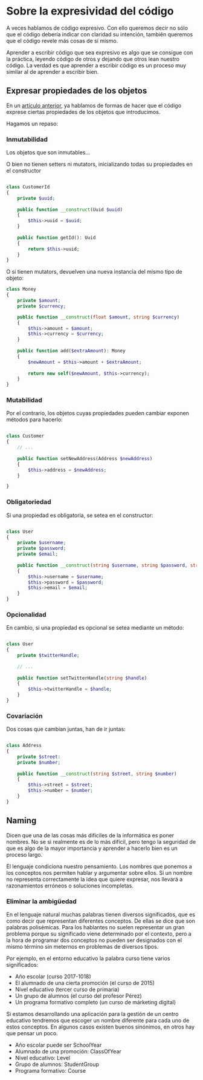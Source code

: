# Sobre la expresividad del código

A veces hablamos de código expresivo. Con ello queremos decir no sólo que el código debería indicar con claridad su intención, también queremos que el código revele más cosas de sí mismo.

Aprender a escribir código que sea expresivo  es algo que se consigue con la práctica, leyendo código de otros y dejando que otros lean nuestro código. La verdad es que aprender a escribir código es un proceso muy similar al de aprender a escribir bien.

## Expresar propiedades de los objetos

En un [artículo anterior](https://franiglesias.github.io/consistencia-de-objetos/), ya hablamos de formas de hacer que el código exprese ciertas propiedades de los objetos que introducimos.

Hagamos un repaso:

### Inmutabilidad

Los objetos que son inmutables…

O bien no tienen setters ni mutators, inicializando todas su propiedades en el constructor

```php

class CustomerId
{
	private $uuid;
	
	public function __construct(Uuid $uuid)
	{
		$this->uuid = $uuid;
	}
	
	public function getId(): Uuid
	{
		return $this->uuid;
	}
}

```

O si tienen mutators, devuelven una nueva instancia del mismo tipo de objeto:

```php
class Money
{
	private $amount;
	private $currency;

	public function __construct(float $amount, string $currency)
	{
		$this->amount = $amount;
		$this->currency = $currency;
	}
	
	public function add($extraAmount): Money
	{
		$newAmount = $this->amount + $extraAmount;
		
		return new self($newAmount, $this->currency);
	}
}

```

### Mutabilidad

Por el contrario, los objetos cuyas propiedades pueden cambiar exponen métodos para hacerlo:

```php

class Customer
{
	// ...
	
	public function setNewAddress(Address $newAddress)
	{
		$this->address = $newAddress;
	}

}
```

### Obligatoriedad

Si una propiedad es obligatoria, se setea en el constructor:

```php

class User
{
	private $username;
	private $password;
	private $email;
	
	public function __construct(string $username, string $password, string $email)
	{
		$this->username = $username;
		$this->password = $password;
		$this->email = $email;
	}
}

```

### Opcionalidad

En cambio, si una propiedad es opcional se setea mediante un método:

```php

class User
{
	private $twitterHandle;
	
	// ...
	
	public function setTwitterHandle(string $handle)
	{
		$this->twitterHandle = $handle;
	}
}
```

### Covariación

Dos cosas que cambian juntas, han de ir juntas:


```php

class Address
{
	private $street:
	private $number;
	
	public function __construct(string $street, string $number)
	{
		$this->street = $street;
		$this->number = $number;
	}
}
```

## Naming

Dicen que una de las cosas más difíciles de la informática es poner nombres. No se si realmente es de lo más difícil, pero tengo la seguridad de que es algo de la mayor importancia y aprender a hacerlo bien es un proceso largo.

El lenguaje condiciona nuestro pensamiento. Los nombres que ponemos a los conceptos nos permiten hablar y argumentar sobre ellos. Si un nombre no representa correctamente la idea que quiere expresar, nos llevará a razonamientos erróneos o soluciones incompletas.

### Eliminar la ambigüedad

En el lenguaje natural muchas palabras tienen diversos significados, que es como decir que representan diferentes conceptos. De ellas se dice que son palabras polisémicas. Para los hablantes no suelen representar un gran problema porque su significado viene determinado por el contexto, pero a la hora de programar dos conceptos no pueden ser designados con el mismo término sin meternos en problemas de diversos tipos.

Por ejemplo, en el entorno educativo la palabra curso tiene varios significados:

- Año escolar (curso 2017-1018)
- El alumnado de una cierta promoción (el curso de 2015)
- Nivel educativo (tercer curso de primaria)
- Un grupo de alumnos (el curso del profesor Pérez)
- Un programa formativo completo (un curso de márketing digital)

Si estamos desarrollando una aplicación para la gestión de un centro educativo tendremos que escoger un nombre diferente para cada uno de estos conceptos. En algunos casos existen buenos sinónimos, en otros hay que pensar un poco.

- Año escolar puede ser SchoolYear
- Alumnado de una promoción: ClassOfYear
- Nivel educativo: Level
- Grupo de alumnos: StudentGroup
- Programa formativo: Course







